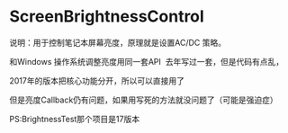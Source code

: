 # ScreenBrightnessControl
说明：用于控制笔记本屏幕亮度，原理就是设置AC/DC 策略。  

和Windows 操作系统调整亮度用同一套API  去年写过一套，但是代码有点乱，

2017年的版本把核心功能分开，所以可以直接用了

但是亮度Callback仍有问题，如果用写死的方法就没问题了（可能是强迫症）

PS:BrightnessTest那个项目是17版本
